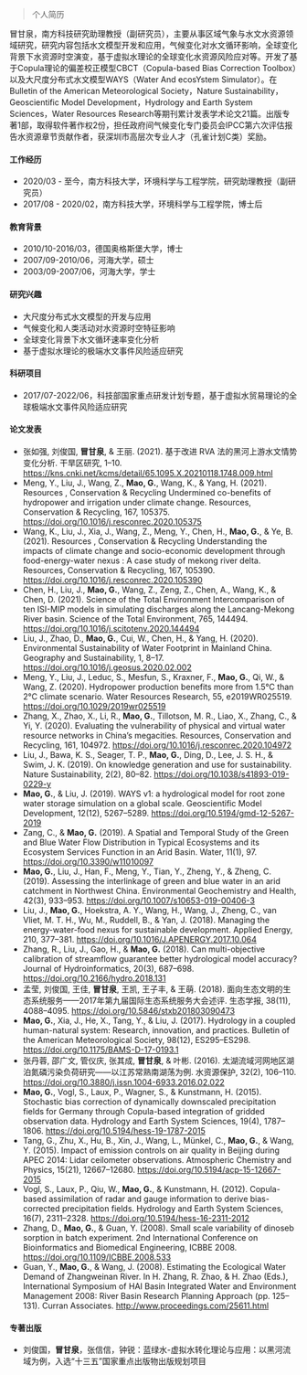 > 个人简历

冒甘泉，南方科技研究助理教授（副研究员），主要从事区域气象与水文水资源领域研究，研究内容包括水文模型开发和应用，气候变化对水文循环影响，全球变化背景下水资源时空演变，基于虚拟水理论的全球变化水资源风险应对等。开发了基于Copula理论的偏差校正模型CBCT（Copula-based Bias Correction Toolbox）以及大尺度分布式水文模型WAYS（Water And ecosYstem Simulator）。在Bulletin of the American Meteorological Society，Nature Sustainability，Geoscientific Model Development，Hydrology and Earth System Sciences，Water Resources Research等期刊累计发表学术论文21篇。出版专著1部，取得软件著作权2份，担任政府间气候变化专门委员会IPCC第六次评估报告水资源章节贡献作者，获深圳市高层次专业人才（孔雀计划C类）奖励。

#### 工作经历

- 2020/03 - 至今，南方科技大学，环境科学与工程学院，研究助理教授（副研究员）
- 2017/08 - 2020/02，南方科技大学，环境科学与工程学院，博士后

#### 教育背景

- 2010/10-2016/03，德国奥格斯堡大学，博士
- 2007/09-2010/06，河海大学，硕士
- 2003/09-2007/06，河海大学，学士

#### 研究兴趣

- 大尺度分布式水文模型的开发与应用
- 气候变化和人类活动对水资源时空特征影响
- 全球变化背景下水文循环速率变化分析
- 基于虚拟水理论的极端水文事件风险适应研究

#### 科研项目

- 2017/07-2022/06，科技部国家重点研发计划专题，基于虚拟水贸易理论的全球极端水文事件风险适应研究

#### 论文发表

- 张如强, 刘俊国, **冒甘泉**, & 王丽. (2021). 基于改进 RVA 法的黑河上游水文情势变化分析. 干旱区研究, 1–10. <https://kns.cnki.net/kcms/detail/65.1095.X.20210118.1748.009.html>
- Meng, Y., Liu, J., Wang, Z., **Mao, G.**, Wang, K., & Yang, H. (2021). Resources , Conservation & Recycling Undermined co-benefits of hydropower and irrigation under climate change. Resources, Conservation & Recycling, 167, 105375. <https://doi.org/10.1016/j.resconrec.2020.105375>
- Wang, K., Liu, J., Xia, J., Wang, Z., Meng, Y., Chen, H., **Mao, G.**, & Ye, B. (2021). Resources , Conservation & Recycling Understanding the impacts of climate change and socio-economic development through food-energy-water nexus : A case study of mekong river delta. Resources, Conservation & Recycling, 167, 105390. <https://doi.org/10.1016/j.resconrec.2020.105390>
- Chen, H., Liu, J., **Mao, G.**, Wang, Z., Zeng, Z., Chen, A., Wang, K., & Chen, D. (2021). Science of the Total Environment Intercomparison of ten ISI-MIP models in simulating discharges along the Lancang-Mekong River basin. Science of the Total Environment, 765, 144494. <https://doi.org/10.1016/j.scitotenv.2020.144494>
- Liu, J., Zhao, D., **Mao, G.**, Cui, W., Chen, H., & Yang, H. (2020). Environmental Sustainability of Water Footprint in Mainland China. Geography and Sustainability, 1, 8–17. <https://doi.org/10.1016/j.geosus.2020.02.002>
- Meng, Y., Liu, J., Leduc, S., Mesfun, S., Kraxner, F., **Mao, G.**, Qi, W., & Wang, Z. (2020). Hydropower production benefits more from 1.5°C than 2°C climate scenario. Water Resources Research, 55, e2019WR025519. <https://doi.org/10.1029/2019wr025519>
- Zhang, X., Zhao, X., Li, R., **Mao, G.**, Tillotson, M. R., Liao, X., Zhang, C., & Yi, Y. (2020). Evaluating the vulnerability of physical and virtual water resource networks in China’s megacities. Resources, Conservation and Recycling, 161, 104972. <https://doi.org/10.1016/j.resconrec.2020.104972>
- Liu, J., Bawa, K. S., Seager, T. P., **Mao, G.**, Ding, D., Lee, J. S. H., & Swim, J. K. (2019). On knowledge generation and use for sustainability. Nature Sustainability, 2(2), 80–82. <https://doi.org/10.1038/s41893-019-0229-y>
- **Mao, G.**, & Liu, J. (2019). WAYS v1: a hydrological model for root zone water storage simulation on a global scale. Geoscientific Model Development, 12(12), 5267–5289. <https://doi.org/10.5194/gmd-12-5267-2019>
- Zang, C., & **Mao, G.** (2019). A Spatial and Temporal Study of the Green and Blue Water Flow Distribution in Typical Ecosystems and its Ecosystem Services Function in an Arid Basin. Water, 11(1), 97. <https://doi.org/10.3390/w11010097>
- **Mao, G.**, Liu, J., Han, F., Meng, Y., Tian, Y., Zheng, Y., & Zheng, C. (2019). Assessing the interlinkage of green and blue water in an arid catchment in Northwest China. Environmental Geochemistry and Health, 42(3), 933–953. <https://doi.org/10.1007/s10653-019-00406-3>
- Liu, J., **Mao, G.**, Hoekstra, A. Y., Wang, H., Wang, J., Zheng, C., van Vliet, M. T. H., Wu, M., Ruddell, B., & Yan, J. (2018). Managing the energy-water-food nexus for sustainable development. Applied Energy, 210, 377–381. <https://doi.org/10.1016/J.APENERGY.2017.10.064>
- Zhang, R., Liu, J., Gao, H., & **Mao, G.** (2018). Can multi-objective calibration of streamflow guarantee better hydrological model accuracy? Journal of Hydroinformatics, 20(3), 687–698. <https://doi.org/10.2166/hydro.2018.131>
- 孟莹, 刘俊国, 王佳, **冒甘泉**, 王凯, 王子丰, & 王萌. (2018). 面向生态文明的生态系统服务——2017年第九届国际生态系统服务大会述评. 生态学报, 38(11), 4088–4095. <https://doi.org/10.5846/stxb201803090473>
- **Mao, G.**, Xia, J., He, X., Tang, Y., & Liu, J. (2017). Hydrology in a coupled human-natural system: Research, innovation, and practices. Bulletin of the American Meteorological Society, 98(12), ES295–ES298. <https://doi.org/10.1175/BAMS-D-17-0193.1>
- 张丹蓉, 邵广文, 管仪庆, 张其成, **冒甘泉**, & 叶彬. (2016). 太湖流域河网地区湖泊氮磷污染负荷研究——以江苏常熟南湖荡为例. 水资源保护, 32(2), 106–110. <https://doi.org/10.3880/j.issn.1004-6933.2016.02.022>
- **Mao, G.**, Vogl, S., Laux, P., Wagner, S., & Kunstmann, H. (2015). Stochastic bias correction of dynamically downscaled precipitation fields for Germany through Copula-based integration of gridded observation data. Hydrology and Earth System Sciences, 19(4), 1787–1806. <https://doi.org/10.5194/hess-19-1787-2015>
- Tang, G., Zhu, X., Hu, B., Xin, J., Wang, L., Münkel, C., **Mao, G.**, & Wang, Y. (2015). Impact of emission controls on air quality in Beijing during APEC 2014: Lidar ceilometer observations. Atmospheric Chemistry and Physics, 15(21), 12667–12680. <https://doi.org/10.5194/acp-15-12667-2015>
- Vogl, S., Laux, P., Qiu, W., **Mao, G.**, & Kunstmann, H. (2012). Copula-based assimilation of radar and gauge information to derive bias-corrected precipitation fields. Hydrology and Earth System Sciences, 16(7), 2311–2328. <https://doi.org/10.5194/hess-16-2311-2012>
- Zhang, D., **Mao, G.**, & Guan, Y. (2008). Small scale variability of dinoseb sorption in batch experiment. 2nd International Conference on Bioinformatics and Biomedical Engineering, ICBBE 2008. <https://doi.org/10.1109/ICBBE.2008.533>
- Guan, Y., **Mao, G.**, & Wang, J. (2008). Estimating the Ecological Water Demand of Zhangweinan River. In H. Zhang, R. Zhao, & H. Zhao (Eds.), International Symposium of HAI Basin Integrated Water and Environment Management 2008: River Basin Research Planning Approach (pp. 125–131). Curran Associates. <http://www.proceedings.com/25611.html>

#### 专著出版

- 刘俊国，**冒甘泉**，张信信，钟锐：蓝绿水-虚拟水转化理论与应用：以黑河流域为例，入选“十三五”国家重点出版物出版规划项目
